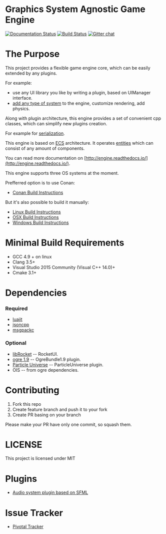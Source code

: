 Graphics System Agnostic Game Engine
====================================

[![Documentation Status](https://readthedocs.org/projects/engine/badge/?version=latest)](https://engine.readthedocs.io/en/latest/?badge=latest) [![Build Status](https://travis-ci.org/gsage/engine.svg?branch=master)](https://travis-ci.org/gsage/engine)
[![Gitter chat](https://badges.gitter.im/gsage/gitter.png)](https://gitter.im/gsage)

# The Purpose

This project provides a flexible game engine core, which can be easily
extended by any plugins.

For example:

* use any UI library you like by writing a plugin, based
  on UIManager interface.
* [add any type of system](http://engine.readthedocs.io/en/latest/tutorials/advanced/2_custom_systems.html)
  to the engine, customize rendering, add physics.

Along with plugin architecture, this engine provides a set of convenient
cpp classes, which can simplify new plugins creation.

For example for [serialization](http://engine.readthedocs.io/en/latest/tutorials/advanced/6_serializable.html).

This engine is based on [ECS](https://en.wikipedia.org/wiki/Entity_component_system) architecture.
It operates [entities](http://engine.readthedocs.io/en/latest/tutorials/basic/5_entities_format.html) which can consist of any amount of components.

You can read more documentation on [http://engine.readthedocs.io/](http://engine.readthedocs.io/).

This engine supports three OS systems at the moment.

Prefferred option is to use Conan:
* [Conan Build Instructions](http://engine.readthedocs.io/en/latest/tutorials/build/conan.html)

But it's also possible to build it manually:
* [Linux Build Instructions](http://engine.readthedocs.io/en/latest/tutorials/build/linux.html)
* [OSX Build Instructions](http://engine.readthedocs.io/en/latest/tutorials/build/mac.html)
* [Windows Build Instructions](http://engine.readthedocs.io/en/latest/tutorials/build/windows.html)

# Minimal Build Requirements

* GCC 4.9 + on linux
* Clang 3.5+
* Visual Studio 2015 Community (Visual C++ 14.0)+
* Cmake 3.1+

# Dependencies

### Required

* [luajit](http://luajit.org/)
* [jsoncpp](https://github.com/open-source-parsers/jsoncpp)
* [msgpackc](https://github.com/msgpack/msgpack-c)

### Optional

* [libRocket](https://github.com/libRocket/libRocket) -- RocketUI.
* [ogre 1.9](http://www.ogre3d.org/) -- OgreBundle1.9 plugin.
* [Particle Universe](https://github.com/scrawl/particleuniverse) --
  ParticleUniverse plugin.
* OIS -- from ogre dependencies.

# Contributing

1. Fork this repo
2. Create feature branch and push it to your fork
3. Create PR basing on your branch

Please make your PR have only one commit, so squash them.

# LICENSE

This project is licensed under MIT

# Plugins
- [Audio system plugin based on SFML](https://github.com/gsage/SFMLAudioSystemPlugin)

# Issue Tracker
- [Pivotal Tracker](https://www.pivotaltracker.com/n/projects/963480)
